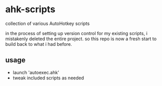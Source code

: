 # ahk-scripts

collection of various AutoHotkey scripts

in the process of setting up version control for my existing scripts, i mistakenly deleted the entire project. so this repo is now a fresh start to build back to what i had before.

## usage

- launch 'autoexec.ahk'
- tweak included scripts as needed
